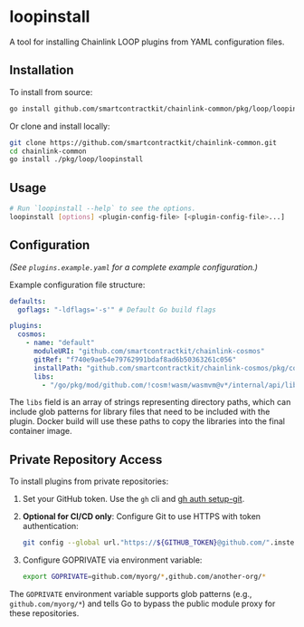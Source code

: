 # loopinstall

A tool for installing Chainlink LOOP plugins from YAML configuration files.

## Installation

To install from source:

```bash
go install github.com/smartcontractkit/chainlink-common/pkg/loop/loopinstall@latest
```

Or clone and install locally:

```bash
git clone https://github.com/smartcontractkit/chainlink-common.git
cd chainlink-common
go install ./pkg/loop/loopinstall
```

## Usage

```bash
# Run `loopinstall --help` to see the options.
loopinstall [options] <plugin-config-file> [<plugin-config-file>...]
```

## Configuration

_(See `plugins.example.yaml` for a complete example configuration.)_

Example configuration file structure:

```yaml
defaults:
  goflags: "-ldflags='-s'" # Default Go build flags

plugins:
  cosmos:
    - name: "default"
      moduleURI: "github.com/smartcontractkit/chainlink-cosmos"
      gitRef: "f740e9ae54e79762991bdaf8ad6b50363261c056"
      installPath: "github.com/smartcontractkit/chainlink-cosmos/pkg/cosmos/cmd/chainlink-cosmos"
      libs:
        - "/go/pkg/mod/github.com/!cosm!wasm/wasmvm@v*/internal/api/libwasmvm.*.so"
```

The `libs` field is an array of strings representing directory paths, which can include glob patterns for library files that need to be included with the plugin. Docker build will use these paths to copy the libraries into the final container image.

## Private Repository Access

To install plugins from private repositories:

1. Set your GitHub token. Use the `gh` cli and [gh auth setup-git](https://cli.github.com/manual/gh_auth_setup-git).

2. **Optional for CI/CD only**: Configure Git to use HTTPS with token authentication:

   ```bash
   git config --global url."https://${GITHUB_TOKEN}@github.com/".insteadOf "https://github.com/"
   ```

3. Configure GOPRIVATE via environment variable:
   ```bash
   export GOPRIVATE=github.com/myorg/*,github.com/another-org/*
   ```

The `GOPRIVATE` environment variable supports glob patterns (e.g., `github.com/myorg/*`) and tells Go to bypass the public module proxy for these repositories.
